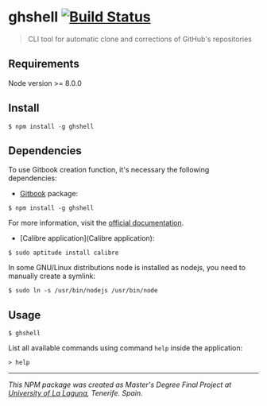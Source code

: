 # ghshell [![Build Status](https://travis-ci.org/ULL-ESIT-GRADOII-TFG/TFM-SyTWA.svg?branch=master)](https://travis-ci.org/ULL-ESIT-GRADOII-TFG/TFM-SyTWA)

> CLI tool for automatic clone and corrections of GitHub's repositories


## Requirements

Node version >= 8.0.0


## Install

```
$ npm install -g ghshell
```

## Dependencies

To use Gitbook creation function, it's necessary the following dependencies:

* [Gitbook](https://www.gitbook.com) package: 

```
$ npm install -g ghshell
``` 

For more information, visit the [official documentation](https://github.com/GitbookIO/gitbook/blob/master/docs/setup.md).


* [Calibre application](Calibre application):

```
$ sudo aptitude install calibre
```

In some GNU/Linux distributions node is installed as nodejs, you need to manually create a symlink:

```
$ sudo ln -s /usr/bin/nodejs /usr/bin/node
```

## Usage

```
$ ghshell
```

List all available commands using command ``help`` inside the application:

```
> help
```



***

_This NPM package was created as Master's Degree Final Project at [University of La Laguna](https://www.ull.es/), Tenerife. Spain._
